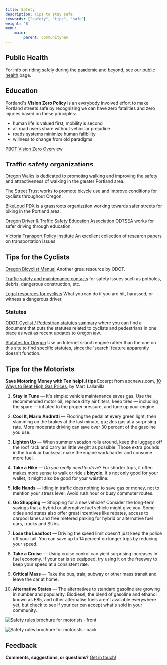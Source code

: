 ```yaml
---
title: Safety
description: Tips to stay safe
keywords: ["safety", "tips", "safe"]	
weight: '8'
menu:	
    main:	
        parent: communitynav
---
```


## Public Health

For info on riding safely during the pandemic and beyond, see our [public health](/pages/public-health/) page. 


## Education

Portland's **Vision Zero Policy** is an everybody involved effort to make Portland streets safe by recognizing we can have zero fatalities and zero injuries based on these principles:

* human life is valued first, mobility is second
* all road users share without vehicular prejudice
* roads systems minimize human fallibility
* willness to change from old paradigms

[PBOT Vision Zero Overview](https://www.portland.gov/transportation/vision-zero)


## Traffic safety organizations

[Oregon Walks](http://oregonwalks.org/) is dedicated to promoting walking and improving the safety and attractiveness of walking in the greater Portland area.

[The Street Trust](https://www.thestreettrust.org/) works to promote bicycle use and improve conditions for cyclists throughout Oregon.

[BikeLoud PDX](https://bikeloudpdx.org/) is a grassroots organization working towards safer streets for biking in the Portland area.

[Oregon Driver & Traffic Safety Education Association](https://odtsea.org/) ODTSEA works for safer driving through education.

[Victoria Transport Policy Institute](https://vtpi.org/) An excellent collection of research papers on transportation issues


## Tips for the Cyclists

[Oregon Bicyclist Manual](https://www.oregon.gov/odot/DMV/Pages/Online_Bicycle_Manual/Table_Of_Contents.aspx) Another great resource by ODOT.

[Traffic safety and maintenance contacts](http://bta4bikes.org/resources/BTARoadMaintenanceContacts.php) for safety issues such as potholes, debris, dangerous construction, etc.

[Legal resources for cyclists](http://bta4bikes.org/resources/legal.php) What you can do if you are hit, harassed, or witness a dangerous driver.

### Statutes

[ODOT Cyclist / Pedestrian statutes summary](http://www.oregon.gov/ODOT/HWY/BIKEPED/laws_regs.shtml) where you can find a document that puts the statutes related to cyclists and pedestrians in one place as well as recent updates to Oregon law.

[Statutes for Oregon](http://www.leg.state.or.us/ors/) Use an Internet search engine rather than the one on this site to find specific statutes, since the 'search' feature apparently doesn't function.


## Tips for the Motorists

**Save Motoring Money with Ten helpful tips**
Excerpt from abcnews.com, [10 Ways to Beat High Gas Prices](https://abcnews.go.com/Business/story?id=1850884), by Marc Lallanilla

1. **Stay in Tune** — It's simple: vehicle maintenance saves gas. Use the recommended motor oil, replace dirty air filters, keep tires — including the spare — inflated to the proper pressure, and tune up your engine.

2. **Cool It, Mario Andretti** — Flooring the pedal at every green light, then slamming on the brakes at the last minute, guzzles gas at a surprising rate. More moderate driving can save over 30 percent of the gasoline you use.

3. **Lighten Up** — When summer vacation rolls around, keep the luggage off the roof rack and carry as little weight as possible. Those extra pounds in the trunk or backseat make the engine work harder and consume more fuel.

4. **Take a Hike** — _Do you really need to drive_? For shorter trips, it often makes more sense to walk or ride a **bicycle**. It's not only good for your wallet, it might also be good for your waistline.

5. **Idle Hands** — Idling in traffic does nothing to save gas or money, not to mention your stress level. Avoid rush hour or busy commuter routes.

6. **Go Shopping** — Shopping for a new vehicle? Consider the long-term savings that a hybrid or alternative fuel vehicle might give you. Some cities and states also offer great incentives like rebates, access to carpool lanes and free metered parking for hybrid or alternative fuel cars, trucks and SUVs.

7. **Lose the Leadfoot** — Driving the speed limit doesn't just keep the police off your tail. You can save up to 14 percent on longer trips by reducing your speed.

8. **Take a Cruise** — Using cruise control can yield surprising increases in fuel economy. If your car is so equipped, try using it on the freeway to keep your speed at a consistent rate.

9. **Critical Mass** — Take the bus, train, subway or other mass transit and leave the car at home.

10. **Alternative States** — The alternatives to standard gasoline are growing in number and popularity. Biodiesel, the blend of gasoline and ethanol known as E85, and other alternative fuels aren't available everywhere yet, but check to see if your car can accept what's sold in your community.

![Safety rules brochure for motorists - front](/images/safety_brochure-front.jpg) 

![Safety rules brochure for motorists - back](/images/safety_brochure-back.jpg)


## Feedback

**Comments, suggestions, or questions?** [Get in touch!](/pages/contact/)
